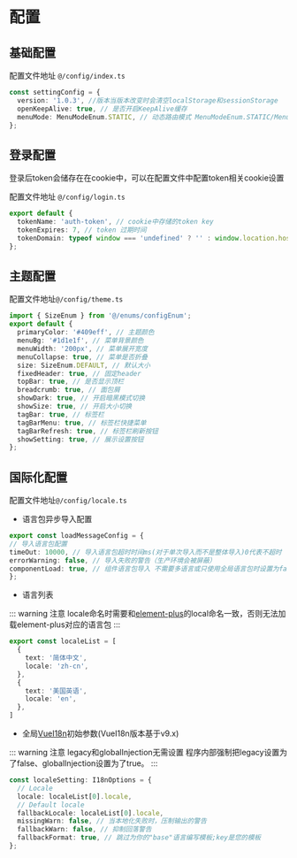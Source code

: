 # 配置

## 基础配置

配置文件地址 `@/config/index.ts`
```ts
const settingConfig = {
  version: '1.0.3', //版本当版本改变时会清空localStorage和sessionStorage
  openKeepAlive: true, // 是否开启KeepAlive缓存
  menuMode: MenuModeEnum.STATIC, // 动态路由模式 MenuModeEnum.STATIC/MenuModeEnum.API
};
```

## 登录配置

登录后token会储存在在cookie中，可以在配置文件中配置token相关cookie设置

配置文件地址 `@/config/login.ts`
``` ts
export default {
  tokenName: 'auth-token', // cookie中存储的token key
  tokenExpires: 7, // token 过期时间
  tokenDomain: typeof window === 'undefined' ? '' : window.location.hostname, // token 存储cookie域名
};
```

## 主题配置

配置文件地址`@/config/theme.ts`
``` ts
import { SizeEnum } from '@/enums/configEnum';
export default {
  primaryColor: '#409eff', // 主题颜色
  menuBg: '#1d1e1f', // 菜单背景颜色
  menuWidth: '200px', // 菜单展开宽度
  menuCollapse: true, // 菜单是否折叠
  size: SizeEnum.DEFAULT, // 默认大小
  fixedHeader: true, // 固定header
  topBar: true, // 是否显示顶栏
  breadcrumb: true, // 面包屑
  showDark: true, // 开启暗黑模式切换
  showSize: true, // 开启大小切换
  tagBar: true, // 标签栏
  tagBarMenu: true, // 标签栏快捷菜单
  tagBarRefresh: true, // 标签栏刷新按钮
  showSetting: true, // 展示设置按钮
};
```

## 国际化配置

配置文件地址`@/config/locale.ts`

- 语言包异步导入配置
  
``` ts
export const loadMessageConfig = {
// 导入语言包配置
timeOut: 10000, // 导入语言包超时时间ms(对于单次导入而不是整体导入)0代表不超时
errorWarning: false, // 导入失败的警告（生产环境会被屏蔽）
componentLoad: true, // 组件语言包导入 不需要多语言或只使用全局语言包时设置为false以提升性能
};
```
- 语言列表
  
::: warning 注意
locale命名时需要和[element-plus](https://element-plus.gitee.io/zh-CN/guide/i18n.html#cdn-%E7%94%A8%E6%B3%95)的local命名一致，否则无法加载element-plus对应的语言包 
:::

``` ts
export const localeList = [
  {
    text: '简体中文',
    locale: 'zh-cn',
  },
  {
    text: '美国英语',
    locale: 'en',
  },
]
```

- 全局[VueI18n](https://vue-i18n.intlify.dev/api/general.html#i18noptions)初始参数(VueI18n版本基于v9.x)

::: warning 注意
legacy和globalInjection无需设置
程序内部强制把legacy设置为了false、globalInjection设置为了true。
:::

``` ts
const localeSetting: I18nOptions = {
  // Locale
  locale: localeList[0].locale,
  // Default locale
  fallbackLocale: localeList[0].locale,
  missingWarn: false, // 当本地化失败时，压制输出的警告
  fallbackWarn: false, // 抑制回落警告
  fallbackFormat: true, // 跳过为你的"base"语言编写模板;key是您的模板
};
```